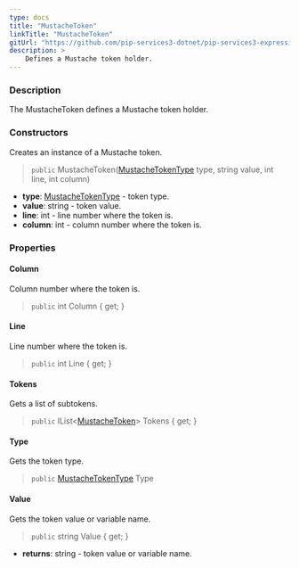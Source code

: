 ```yaml
---
type: docs
title: "MustacheToken"
linkTitle: "MustacheToken"
gitUrl: "https://github.com/pip-services3-dotnet/pip-services3-expressions-dotnet"
description: > 
    Defines a Mustache token holder.
---
```


### Description

The MustacheToken defines a Mustache token holder.


### Constructors
Creates an instance of a Mustache token.

> `public` MustacheToken([MustacheTokenType](../mustache_token_type) type, string value, int line, int column)

- **type**: [MustacheTokenType](../mustache_token_type) - token type.
- **value**: string - token value.
- **line**: int - line number where the token is.
- **column**: int - column number where the token is.


### Properties

#### Column
Column number where the token is.

> `public` int Column { get; }

#### Line
Line number where the token is.

> `public` int Line { get; }


#### Tokens
Gets a list of subtokens.

> `public` IList<[MustacheToken]()> Tokens { get; }

#### Type
Gets the token type.

> `public` [MustacheTokenType](../mustache_token_type) Type


#### Value
Gets the token value or variable name.

> `public` string Value { get; }

- **returns**: string - token value or variable name.

